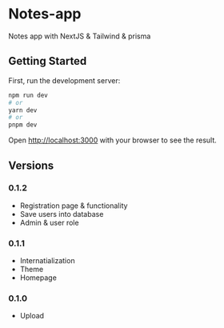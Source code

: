 # Notes-app
Notes app with NextJS & Tailwind & prisma

## Getting Started

First, run the development server:

```bash
npm run dev
# or
yarn dev
# or
pnpm dev
```

Open [http://localhost:3000](http://localhost:3000) with your browser to see the result.

## Versions

### 0.1.2
 * Registration page & functionality
 * Save users into database
 * Admin & user role


### 0.1.1
* Internatialization
* Theme
* Homepage

### 0.1.0
* Upload